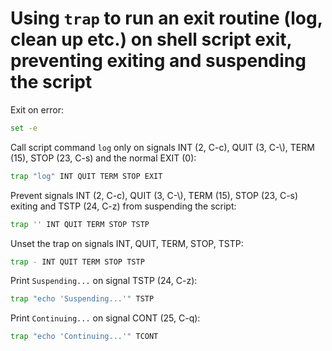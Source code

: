 # Using `trap` to run an exit routine (log, clean up etc.) on shell script exit, preventing exiting and suspending the script

Exit on error:

```sh
set -e
```

Call script command `log` only on signals INT (2, C-c), QUIT (3, C-\\), TERM (15), STOP (23, C-s) and the normal EXIT (0):

```sh
trap "log" INT QUIT TERM STOP EXIT
```

Prevent signals INT (2, C-c), QUIT (3, C-\\), TERM (15), STOP (23, C-s) exiting and TSTP (24, C-z) from suspending the script:

```sh
trap '' INT QUIT TERM STOP TSTP
```

Unset the trap on signals INT, QUIT, TERM, STOP, TSTP:

```sh
trap - INT QUIT TERM STOP TSTP
```

Print `Suspending...` on signal TSTP (24, C-z):

```sh
trap "echo 'Suspending...'" TSTP
```

Print `Continuing...` on signal CONT (25, C-q):

```sh
trap "echo 'Continuing...'" TCONT
```
